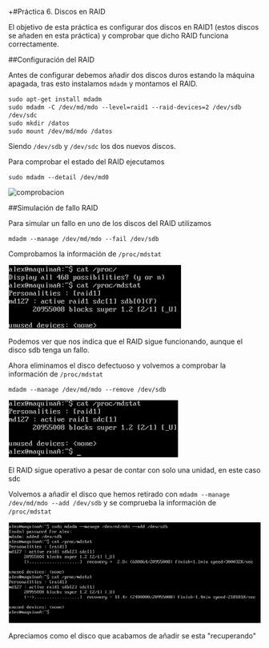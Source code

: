 +#Práctica 6. Discos en RAID

El objetivo de esta práctica es configurar dos discos en RAID1 (estos discos se añaden en esta práctica) y comprobar que dicho RAID funciona correctamente.


##Configuración del RAID

Antes de configurar debemos añadir dos discos duros estando la máquina apagada, tras esto instalamos `mdadm` y montamos el RAID.

~~~
sudo apt-get install mdadm
sudo mdadm -C /dev/md/mdo --level=raid1 --raid-devices=2 /dev/sdb /dev/sdc
sudo mkdir /datos
sudo mount /dev/md/mdo /datos
~~~
  
Siendo `/dev/sdb` y `/dev/sdc` los dos nuevos discos.

Para comprobar el estado del RAID ejecutamos

~~~
sudo mdadm --detail /dev/md0
~~~

![comprobacion](Imagenes/comprobación-raid.png "Comprobación RAID")

##Simulación de fallo RAID

Para simular un fallo en uno de los discos del RAID utilizamos

~~~
mdadm --manage /dev/md/mdo --fail /dev/sdb
~~~

Comprobamos la información de `/proc/mdstat`

![simulacion_fallo](Imagenes/infoAntesBorrarHdd.png "Información /proc/mdstat")

Podemos ver que nos indica que el RAID sigue funcionando, aunque el disco sdb tenga un fallo.

Ahora eliminamos el disco defectuoso y volvemos a comprobar la información de `/proc/mdstat`

~~~
mdadm --manage /dev/md/mdo --remove /dev/sdb
~~~
![simulacion_fallo](Imagenes/infoTrasBorrarHdd.png "Información /proc/mdstat")

El RAID sigue operativo a pesar de contar con solo una unidad, en este caso sdc

Volvemos a añadir el disco que hemos retirado con `mdadm --manage /dev/md/mdo --add /dev/sdb` y se comprueba la información de `/proc/mdstat`

![simulacion_fallo](Imagenes/recuperacion.png "Información /proc/mdstat")

Apreciamos como el disco que acabamos de añadir se esta "recuperando"







